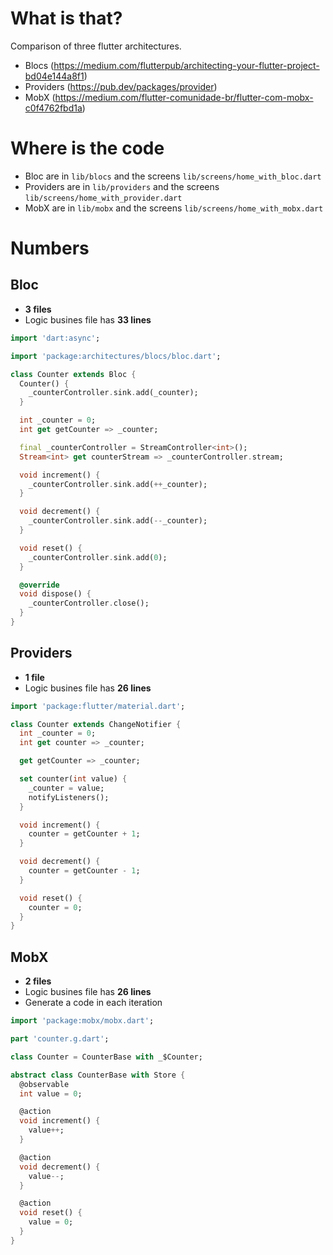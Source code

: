 # What is that?

Comparison of three flutter architectures.

- Blocs (https://medium.com/flutterpub/architecting-your-flutter-project-bd04e144a8f1)
- Providers (https://pub.dev/packages/provider)
- MobX (https://medium.com/flutter-comunidade-br/flutter-com-mobx-c0f4762fbd1a)

# Where is the code

- Bloc are in `lib/blocs` and the screens `lib/screens/home_with_bloc.dart`
- Providers are in `lib/providers` and the screens `lib/screens/home_with_provider.dart`
- MobX are in `lib/mobx` and the screens `lib/screens/home_with_mobx.dart`

# Numbers

## Bloc

- **3 files**
- Logic busines file has **33 lines**

```dart
import 'dart:async';

import 'package:architectures/blocs/bloc.dart';

class Counter extends Bloc {
  Counter() {
    _counterController.sink.add(_counter);
  }

  int _counter = 0;
  int get getCounter => _counter;

  final _counterController = StreamController<int>();
  Stream<int> get counterStream => _counterController.stream;

  void increment() {
    _counterController.sink.add(++_counter);
  }

  void decrement() {
    _counterController.sink.add(--_counter);
  }

  void reset() {
    _counterController.sink.add(0);
  }

  @override
  void dispose() {
    _counterController.close();
  }
}

```

## Providers

- **1 file**
- Logic busines file has **26 lines**

```dart
import 'package:flutter/material.dart';

class Counter extends ChangeNotifier {
  int _counter = 0;
  int get counter => _counter;

  get getCounter => _counter;

  set counter(int value) {
    _counter = value;
    notifyListeners();
  }

  void increment() {
    counter = getCounter + 1;
  }

  void decrement() {
    counter = getCounter - 1;
  }

  void reset() {
    counter = 0;
  }
}

```

## MobX

- **2 files**
- Logic busines file has **26 lines**
- Generate a code in each iteration

```dart
import 'package:mobx/mobx.dart';

part 'counter.g.dart';

class Counter = CounterBase with _$Counter;

abstract class CounterBase with Store {
  @observable
  int value = 0;

  @action
  void increment() {
    value++;
  }

  @action
  void decrement() {
    value--;
  }

  @action
  void reset() {
    value = 0;
  }
}

```
